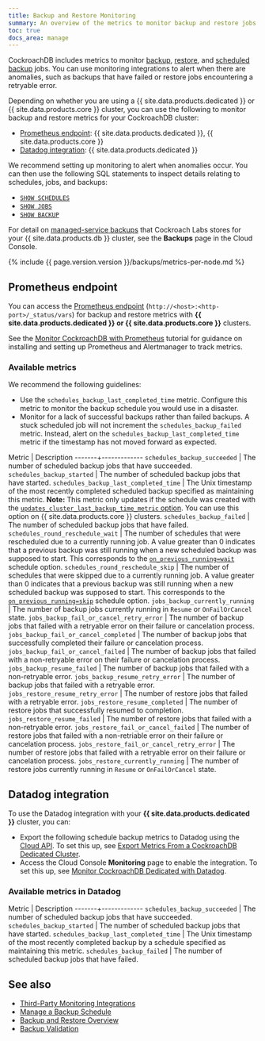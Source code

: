 ```yaml
---
title: Backup and Restore Monitoring
summary: An overview of the metrics to monitor backup and restore jobs in CockroachdB.
toc: true
docs_area: manage
---
```


CockroachDB includes metrics to monitor [backup](backup.html), [restore](restore.html), and [scheduled backup](create-schedule-for-backup.html) jobs. You can use monitoring integrations to alert when there are anomalies, such as backups that have failed or restore jobs encountering a retryable error.

Depending on whether you are using a {{ site.data.products.dedicated }} or {{ site.data.products.core }} cluster, you can use the following to monitor backup and restore metrics for your CockroachDB cluster:

- [Prometheus endpoint](#prometheus-endpoint): {{ site.data.products.dedicated }}, {{ site.data.products.core }}
- [Datadog integration](#datadog-integration): {{ site.data.products.dedicated }}

We recommend setting up monitoring to alert when anomalies occur. You can then use the following SQL statements to inspect details relating to schedules, jobs, and backups:

- [`SHOW SCHEDULES`](show-schedules.html)
- [`SHOW JOBS`](show-jobs.html)
- [`SHOW BACKUP`](show-backup.html)

For detail on [managed-service backups](../cockroachcloud/use-managed-service-backups.html) that Cockroach Labs stores for your {{ site.data.products.db }} cluster, see the **Backups** page in the Cloud Console.

{% include {{ page.version.version }}/backups/metrics-per-node.md %}

## Prometheus endpoint

You can access the [Prometheus endpoint](monitoring-and-alerting.html#prometheus-endpoint) (`http://<host>:<http-port>/_status/vars`) for backup and restore metrics with **{{ site.data.products.dedicated }} or {{ site.data.products.core }}** clusters.

See the [Monitor CockroachDB with Prometheus](monitor-cockroachdb-with-prometheus.html) tutorial for guidance on installing and setting up Prometheus and Alertmanager to track metrics.

### Available metrics

We recommend the following guidelines:

- Use the `schedules_backup_last_completed_time` metric. Configure this metric to monitor the backup schedule you would use in a disaster.
- Monitor for a lack of successful backups rather than failed backups. A stuck scheduled job will not increment the `schedules_backup_failed` metric. Instead, alert on the `schedules_backup_last_completed_time` metric if the timestamp has not moved forward as expected.

Metric | Description 
-------+-------------
`schedules_backup_succeeded` | The number of scheduled backup jobs that have succeeded.
`schedules_backup_started` | The number of scheduled backup jobs that have started.
`schedules_backup_last_completed_time` | The Unix timestamp of the most recently completed scheduled backup specified as maintaining this metric. **Note:** This metric only updates if the schedule was created with the [`updates_cluster_last_backup_time_metric` option](create-schedule-for-backup.html#schedule-options). You can use this option on {{ site.data.products.core }} clusters.
`schedules_backup_failed` | The number of scheduled backup jobs that have failed.
`schedules_round_reschedule_wait` | The number of schedules that were rescheduled due to a currently running job. A value greater than 0 indicates that a previous backup was still running when a new scheduled backup was supposed to start. This corresponds to the [`on_previous_running=wait`](create-schedule-for-backup.html#on-previous-running-option) schedule option.
`schedules_round_reschedule_skip` | The number of schedules that were skipped due to a currently running job. A value greater than 0 indicates that a previous backup was still running when a new scheduled backup was supposed to start. This corresponds to the [`on_previous_running=skip`](create-schedule-for-backup.html#on-previous-running-option) schedule option.
`jobs_backup_currently_running` | The number of backup jobs currently running in `Resume` or `OnFailOrCancel` state.
`jobs_backup_fail_or_cancel_retry_error` | The number of backup jobs that failed with a retryable error on their failure or cancelation process.
`jobs_backup_fail_or_cancel_completed` | The number of backup jobs that successfully completed their failure or cancelation process.
`jobs_backup_fail_or_cancel_failed` | The number of backup jobs that failed with a non-retryable error on their failure or cancelation process.
`jobs_backup_resume_failed` | The number of backup jobs that failed with a non-retryable error.
`jobs_backup_resume_retry_error` | The number of backup jobs that failed with a retryable error.
`jobs_restore_resume_retry_error` | The number of restore jobs that failed with a retryable error.
`jobs_restore_resume_completed` | The number of restore jobs that successfully resumed to completion.
`jobs_restore_resume_failed` | The number of restore jobs that failed with a non-retryable error.
`jobs_restore_fail_or_cancel_failed` | The number of restore jobs that failed with a non-retriable error on their failure or cancelation process.
`jobs_restore_fail_or_cancel_retry_error` | The number of restore jobs that failed with a retryable error on their failure or cancelation process.
`jobs_restore_currently_running` | The number of restore jobs currently running in `Resume` or `OnFailOrCancel` state.

## Datadog integration

To use the Datadog integration with your **{{ site.data.products.dedicated }}** cluster, you can:

- Export the following schedule backup metrics to Datadog using the [Cloud API](../cockroachcloud/cloud-api.html). To set this up, see [Export Metrics From a CockroachDB Dedicated Cluster](../cockroachcloud/export-metrics.html?filters=datadog-metrics-export).
- Access the Cloud Console **Monitoring** page to enable the integration. To set this up, see [Monitor CockroachDB Dedicated with Datadog](../cockroachcloud/monitoring-page.html#monitor-cockroachdb-dedicated-with-datadog).

### Available metrics in Datadog

Metric | Description 
-------+-------------
`schedules_backup_succeeded` | The number of scheduled backup jobs that have succeeded.
`schedules_backup_started` | The number of scheduled backup jobs that have started.
`schedules_backup_last_completed_time` | The Unix timestamp of the most recently completed backup by a schedule specified as maintaining this metric.
`schedules_backup_failed` | The number of scheduled backup jobs that have failed.

## See also

- [Third-Party Monitoring Integrations](third-party-monitoring-tools.html)
- [Manage a Backup Schedule](manage-a-backup-schedule.html)
- [Backup and Restore Overview](backup-and-restore-overview.html)
- [Backup Validation](backup-validation.html)